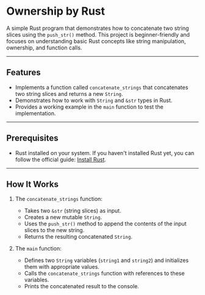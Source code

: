 # Ownership by Rust

A simple Rust program that demonstrates how to concatenate two string slices using the `push_str()` method. This project is beginner-friendly and focuses on understanding basic Rust concepts like string manipulation, ownership, and function calls.

---

## Features

- Implements a function called `concatenate_strings` that concatenates two string slices and returns a new `String`.
- Demonstrates how to work with `String` and `&str` types in Rust.
- Provides a working example in the `main` function to test the implementation.

---

## Prerequisites

- Rust installed on your system. If you haven't installed Rust yet, you can follow the official guide: [Install Rust](https://www.rust-lang.org/tools/install).

---

## How It Works

1. The `concatenate_strings` function:
   - Takes two `&str` (string slices) as input.
   - Creates a new mutable `String`.
   - Uses the `push_str()` method to append the contents of the input slices to the new string.
   - Returns the resulting concatenated `String`.

2. The `main` function:
   - Defines two `String` variables (`string1` and `string2`) and initializes them with appropriate values.
   - Calls the `concatenate_strings` function with references to these variables.
   - Prints the concatenated result to the console.
     

